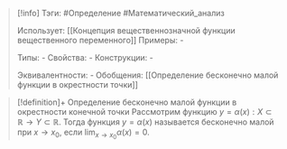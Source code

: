 > [!info]
> Тэги: #Определение #Математический_анализ   
> 
> Использует: [[Концепция вещественнозначной функции вещественного переменного]]
> Примеры: *-*
> 
> Типы: *-*
> Свойства: *-*
> Конструкции: *-*
> 
> Эквивалентности: *-*
> Обобщения: [[Определение бесконечно малой функции в окрестности точки]]

> [!definition]+ Определение бесконечно малой функции в окрестности конечной точки
> Рассмотрим функцию $y=\alpha(x):X \subset \mathbb{R}\rightarrow Y \subset \mathbb{R}$. Тогда функция $y = \alpha(x)$ называется бесконечно малой при $x \to x_0$, если $\displaystyle\lim_{x \to x_0} \alpha(x) = 0$.